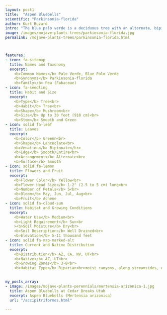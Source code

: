 ```yaml
---
layout: post1
title:  "Aspen Bluebells"
scientific: "Parkinsonia-florida"
author: Kurt Buzard
intro: "The blue palo verde is a deciduous tree with an alternate, bipinnate leaf arrangement with one to three pairs of leaflets of each pinna. Each leaf is a quarter of an inch long and blue-green in color. The blue palo verde can be distinguished from other green-trunked trees by its small straight spines at the branching points, the bluish tinge to the green bark and leaves, and its tendency to grow near washes in the wild (as opposed to the foothills palo verde which tends to grow on slopes). The blue palo verde also flowers earlier than the foothills palo verde. Both are found throughout the Tucson basin. These trees are profuse bloomers, densely clothed in bright yellow flowers for a few weeks in late spring."
image: /images/mojave-plants-trees/parkinsonia-florida.jpg
permalink: /mojave-plants-trees/parkinsonia-florida.html



features:
- icon: fa-sitemap
  title: Names and Taxonomy
  excerpt: 
    <b>Common Names</b> Palo Verde, Blue Palo Verde
    <b>Synonyms</b> Parkinsonia-florida
    <b>Family</b> Pea (Fabaceae)
- icon: fa-seedling
  title: Habit and Size
  excerpt: 
    <b>Type</b> Tree<br>
    <b>Habit</b> Tree<br>
    <b>Shape</b> Mushroom<br>
    <b>Size</b> Up to 30 feet (910 cm)<br>
    <b>Stem</b> Smooth and Green
- icon: solid fa-leaf
  title: Leaves
  excerpt: 
    <b>Color</b> Greenn<br>
    <b>Shape</b> Lanceolate<br>
    <b>Venation</b> Bipinnate</br>
    <b>Edge</b> Smooth/Entire<br>
    <b>Arrangement</b> Alternate<br>
    <b>Surface</b> Smooth
- icon: solid fa-lemon
  title: Flowers and Fruit
  excerpt: 
    <b>Flower Color</b> Yellow<br>
    <b>Flower Head Size</b> 1-2" (2.5 to 5 cm) long<br>
    <b>Number of Petals</b> 5<br>
    <b>Bloom</b> May, Jun, Jul, Aug<br>
    <b>Fruit</b> Achene 
- icon: solid fa-cloud-sun
  title: Habitat and Growing Conditions
  excerpt: 
    <b>Water Use</b> Medium<br>
    <b>Light Requirement</b> Sun<br
    ><b>Soil Moisture</b> Dry<br>
    <b>Soil Description</b> Well Drained<br>
    <b>Elevation</b> 5-11 thousand feet
- icon: solid fa-map-marked-alt
  title: Current and Native Distribution
  excerpt: 
    <b>Distribution</b> AZ, CA, NV, UT<br>
    <b>Native</b> AZ, UT<br>
    <b>Growing Zones</b> 3-8<br>
    <b>Habitat Type</b> Riparian<br>moist canyons, along streamsides, or moist meadows in pinyon-juniper, mountain brush, ponderosa pine, and spruce-fir communities
   

my_posts_array:
- image: /images/mojave-plants-perennials/mertensia-arizonica-1.jpg
  title: Aspen Bluebells at Cedar Breaks Utah
  excerpt: Aspen Bluebells (Mertensia arizonica)
  url: "/accipitriformes.html"
 
---
```

